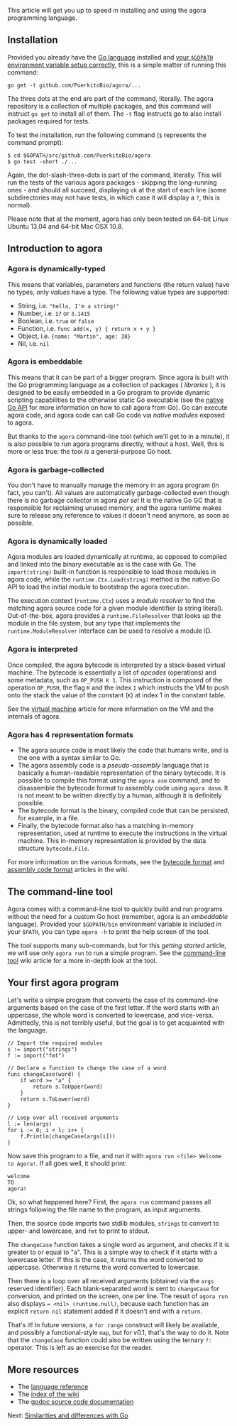 This article will get you up to speed in installing and using the agora programming language.

## Installation

Provided you already have the [Go language][go] installed and [your `$GOPATH` environment variable setup correctly][gopath], this is a simple matter of running this command:

`go get -t github.com/PuerkitoBio/agora/...`

The three dots at the end are part of the command, literally. The agora repository is a collection of multiple packages, and this command will instruct `go get` to install all of them. The `-t` flag instructs go to also install packages required for tests.

To test the installation, run the following command (`$` represents the command prompt):

```
$ cd $GOPATH/src/github.com/PuerkitoBio/agora
$ go test -short ./...
```

Again, the dot-slash-three-dots is part of the command, literally. This will run the tests of the various agora packages - skipping the long-running ones - and should all succeed, displaying `ok` at the start of each line (some subdirectories may not have tests, in which case it will display a `?`, this is normal).

Please note that at the moment, agora has only been tested on 64-bit Linux Ubuntu 13.04 and 64-bit Mac OSX 10.8.

## Introduction to agora

### Agora is dynamically-typed

This means that variables, parameters and functions (the return value) have no types, only *values* have a type. The following value types are supported:

* String, i.e. `"hello, I'm a string!"`
* Number, i.e. `17` or `3.1415`
* Boolean, i.e. `true` or `false`
* Function, i.e. `func add(x, y) { return x + y }`
* Object, i.e. `{name: "Martin", age: 38}`
* Nil, i.e. `nil`

### Agora is embeddable

This means that it can be part of a bigger program. Since agora is built with the Go programming language as a collection of packages ( *libraries* ), it is designed to be easily embedded in a Go program to provide dynamic scripting capabilities to the otherwise static Go executable (see the [native Go API][native] for more information on how to call agora from Go). Go can execute agora code, and agora code can call Go code via *native modules* exposed to agora.

But thanks to the `agora` command-line tool (which we'll get to in a minute), it is also possible to run agora programs directly, without a host. Well, this is more or less true: the tool *is* a general-purpose Go host.

### Agora is garbage-collected

You don't have to manually manage the memory in an agora program (in fact, you can't). All values are automatically garbage-collected even though there is no garbage collector in agora *per se*! It is the native Go GC that is responsible for reclaiming unused memory, and the agora runtime makes sure to release any reference to values it doesn't need anymore, as soon as possible.

### Agora is dynamically loaded

Agora modules are loaded dynamically at runtime, as opposed to compiled and linked into the binary executable as is the case with Go. The `import(string)` built-in function is responsible to load those modules in agora code, while the `runtime.Ctx.Load(string)` method is the native Go API to load the initial module to bootstrap the agora execution.

The execution context (`runtime.Ctx`) uses a *module resolver* to find the matching agora source code for a given module identifier (a string literal). Out-of-the-box, agora provides a `runtime.FileResolver` that looks up the module in the file system, but any type that implements the `runtime.ModuleResolver` interface can be used to resolve a module ID.

### Agora is interpreted

Once compiled, the agora bytecode is interpreted by a stack-based virtual machine. The bytecode is essentially a list of *opcodes* (operations) and some metadata, such as `OP_PUSH K 1`. This instruction is composed of the operation `OP_PUSH`, the flag `K` and the index `1` which instructs the VM to push onto the stack the value of the constant (`K`) at index 1 in the constant table.

See the [virtual machine][vm] article for more information on the VM and the internals of agora.

### Agora has 4 representation formats

* The agora source code is most likely the code that humans write, and is the one with a syntax similar to Go.
* The agora assembly code is a *pseudo-assembly* language that is basically a human-readable representation of the binary bytecode. It is possible to compile this format using the `agora asm` command, and to disassemble the bytecode format to assembly code using `agora dasm`. It is not meant to be written directly by a human, although it is definitely possible.
* The bytecode format is the binary, compiled code that can be persisted, for example, in a file.
* Finally, the bytecode format also has a matching in-memory representation, used at runtime to execute the instructions in the virtual machine. This in-memory representation is provided by the data structure `bytecode.File`.

For more information on the various formats, see the [bytecode format][bytecode] and [assembly code format][assembly] articles in the wiki.

## The command-line tool

Agora comes with a command-line tool to quickly build and run programs without the need for a custom Go host (remember, agora is an *embeddable* language). Provided your `$GOPATH/bin` environment variable is included in your `$PATH`, you can type `agora -h` to print the help screen of the tool.

The tool supports many sub-commands, but for this *getting started* article, we will use only `agora run` to run a simple program. See the [command-line tool][cli] wiki article for a more in-depth look at the tool.

## Your first agora program

Let's write a simple program that converts the case of its command-line arguments based on the case of the first letter. If the word starts with an uppercase, the whole word is converted to lowercase, and vice-versa. Admittedly, this is not terribly useful, but the goal is to get acquainted with the language.

```
// Import the required modules
s := import("strings")
f := import("fmt")

// Declare a function to change the case of a word
func changeCase(word) {
	if word >= "a" {
		return s.ToUpper(word)
	}
	return s.ToLower(word)
}

// Loop over all received arguments
l := len(args)
for i := 0; i < l; i++ {
	f.Println(changeCase(args[i]))
}
```

Now save this program to a file, and run it with `agora run <file> Welcome to Agora!`. If all goes well, it should print:

```
welcome
TO
agora!
```

Ok, so what happened here? First, the `agora run` command passes all strings following the file name to the program, as input arguments.

Then, the source code imports two stdlib modules, `strings` to convert to upper- and lowercase, and `fmt` to print to stdout.

The `changeCase` function takes a single word as argument, and checks if it is greater to or equal to "a". This is a simple way to check if it starts with a lowercase letter. If this is the case, it returns the word converted to uppercase. Otherwise it returns the word converted to lowercase.

Then there is a loop over all received arguments (obtained via the `args` reserved identifier). Each blank-separated word is sent to `changeCase` for conversion, and printed on the screen, one per line. The result of `agora run` also displays `= <nil> (runtime.null)`, because each function has an explicit `return nil` statement added if it doesn't end with a `return`.

That's it! In future versions, a `for range` construct will likely be available, and possibly a functional-style `map`, but for v0.1, that's the way to do it. Note that the `changeCase` function could also be written using the ternary `?:` operator. This is left as an exercise for the reader.

## More resources

* The [language reference][ref]
* The [index of the wiki][wiki]
* The [godoc source code documentation][godoc]

Next: [Similarities and differences with Go][next]

[go]: http://golang.org/doc/install
[gopath]: http://golang.org/doc/code.html#GOPATH
[native]: https://github.com/PuerkitoBio/agora/wiki/Native-Go-API
[vm]: https://github.com/PuerkitoBio/agora/wiki/Virtual-machine
[godoc]: http://godoc.org/github.com/PuerkitoBio/agora
[ref]: https://github.com/PuerkitoBio/agora/wiki/Language-reference
[wiki]: https://github.com/PuerkitoBio/agora/wiki
[bytecode]: https://github.com/PuerkitoBio/agora/wiki/Bytecode-format
[assembly]: https://github.com/PuerkitoBio/agora/wiki/Assembly-code-format
[next]: https://github.com/PuerkitoBio/agora/wiki/Similarities-and-differences-with-Go
[cli]: https://github.com/PuerkitoBio/agora/wiki/Command-line-tool

